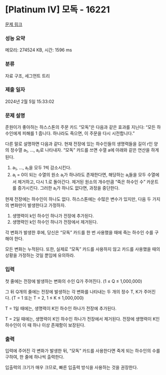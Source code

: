 # [Platinum IV] 모독 - 16221 

[문제 링크](https://www.acmicpc.net/problem/16221) 

### 성능 요약

메모리: 274524 KB, 시간: 1596 ms

### 분류

자료 구조, 세그먼트 트리

### 제출 일자

2024년 2월 5일 15:33:02

### 문제 설명

<p>준원이가 좋아하는 하스스톤의 주문 카드 “모독”은 다음과 같은 효과를 지닌다: “모든 하수인에게 피해를 1 줍니다. 하나라도 죽으면, 이 주문을 다시 시전합니다.”</p>

<p>다른 말로 설명하면 다음과 같다. 현재 전장에 있는 하수인들의 생명력들을 길이 r인 양의 정수열 a<sub>1</sub>, …, a<sub>r</sub>로 나타내자. “모독” 카드를 쓰면 수열 a에 아래와 같은 연산을 하게 된다.</p>

<ol>
	<li>a<sub>1</sub>, …, a<sub>r</sub>을 모두 1씩 감소시킨다.</li>
	<li>a<sub>i</sub> = 0이 되는 수열의 원소 a<sub>i</sub>가 하나라도 존재한다면, 해당하는 a<sub>i</sub>들을 모두 수열에서 제거하고, 다시 1.로 돌아간다. 제거된 원소의 개수만큼 “죽은 하수인 수” 카운트를 증가시킨다. 	그러한 a<sub>i</sub>가 하나도 없다면, 과정을 중단한다.
	</li>
</ol>

<p>현재 전장에는 하수인이 하나도 없다. 하스스톤에는 수많은 변수가 있지만, 다음 두 가지의 변화만이 발생한다고 가정하자.</p>

<ol>
	<li>생명력이 k인 하수인 하나가 전장에 추가된다.</li>
	<li>생명력인 k인 하수인 하나가 전장에서 제거된다.</li>
</ol>

<p>각 변화가 발생한 후에, 당신은 “모독” 카드를 한 번 사용했을 때에 죽는 하수인 수를 구해야 한다.</p>

<p>모든 변화는 누적된다. 또한, 실제로 “모독” 카드를 사용하지 않고 카드를 사용했을 때의 상황을 가정하는 것일 뿐임에 유의하라.</p>

### 입력 

 <p>첫 줄에는 전장에 발생하는 변화의 수인 Q가 주어진다. (1 ≤ Q ≤ 1,000,000)</p>

<p>그 뒤 Q개의 줄에는 전장에 발생하는 각 변화를 나타내는 두 개의 정수 T, K가 주어진다. (T = 1 또는 T = 2, 1 ≤ K ≤ 1,000,000)</p>

<p>T = 1일 때에는, 생명력이 K인 하수인 하나가 전장에 추가된다.</p>

<p>T = 2일 때에는, 생명력이 K인 하수인 하나가 전장에서 제거된다. 전장에 생명력이 K인 하수인이 이 때 하나 이상 존재함이 보장된다.</p>

### 출력 

 <p>입력에 주어진 각 변화가 발생한 뒤, “모독” 카드를 사용한다면 죽게 되는 하수인의 수를 구하여, 한 줄에 하나씩 출력한다.</p>

<p>입출력의 크기가 매우 크므로, 빠른 입출력 방식을 사용하는 것을 권장한다.</p>

